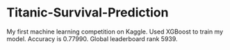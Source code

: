 # Titanic-Survival-Prediction
My first machine learning competition on Kaggle. Used XGBoost to train my model. Accuracy is 0.77990. Global leaderboard rank 5939.

